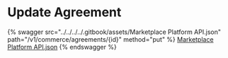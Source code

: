 # Update Agreement



{% swagger src="../../../../.gitbook/assets/Marketplace Platform API.json" path="/v1/commerce/agreements/{id}" method="put" %}
[Marketplace Platform API.json](<../../../../.gitbook/assets/Marketplace Platform API.json>)
{% endswagger %}
